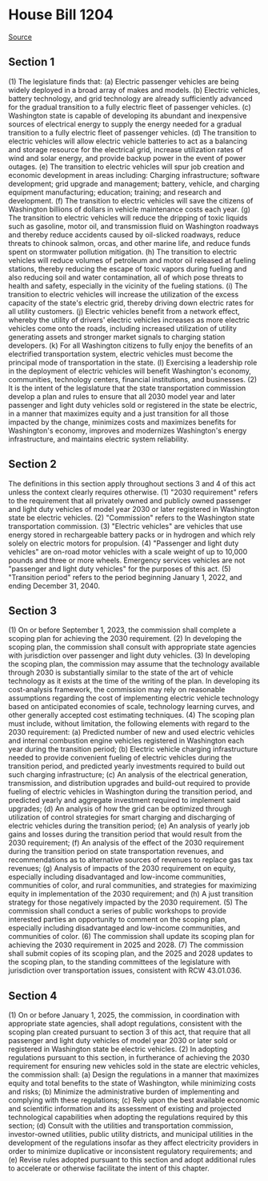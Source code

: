 # House Bill 1204

[Source](http://lawfilesext.leg.wa.gov/biennium/2021-22/Xml/Bills/House%20Bills/1204.xml)
## Section 1
(1) The legislature finds that:
(a) Electric passenger vehicles are being widely deployed in a broad array of makes and models.
(b) Electric vehicles, battery technology, and grid technology are already sufficiently advanced for the gradual transition to a fully electric fleet of passenger vehicles.
(c) Washington state is capable of developing its abundant and inexpensive sources of electrical energy to supply the energy needed for a gradual transition to a fully electric fleet of passenger vehicles.
(d) The transition to electric vehicles will allow electric vehicle batteries to act as a balancing and storage resource for the electrical grid, increase utilization rates of wind and solar energy, and provide backup power in the event of power outages.
(e) The transition to electric vehicles will spur job creation and economic development in areas including: Charging infrastructure; software development; grid upgrade and management; battery, vehicle, and charging equipment manufacturing; education; training; and research and development.
(f) The transition to electric vehicles will save the citizens of Washington billions of dollars in vehicle maintenance costs each year.
(g) The transition to electric vehicles will reduce the dripping of toxic liquids such as gasoline, motor oil, and transmission fluid on Washington roadways and thereby reduce accidents caused by oil-slicked roadways, reduce threats to chinook salmon, orcas, and other marine life, and reduce funds spent on stormwater pollution mitigation.
(h) The transition to electric vehicles will reduce volumes of petroleum and motor oil released at fueling stations, thereby reducing the escape of toxic vapors during fueling and also reducing soil and water contamination, all of which pose threats to health and safety, especially in the vicinity of the fueling stations.
(i) The transition to electric vehicles will increase the utilization of the excess capacity of the state's electric grid, thereby driving down electric rates for all utility customers.
(j) Electric vehicles benefit from a network effect, whereby the utility of drivers' electric vehicles increases as more electric vehicles come onto the roads, including increased utilization of utility generating assets and stronger market signals to charging station developers.
(k) For all Washington citizens to fully enjoy the benefits of an electrified transportation system, electric vehicles must become the principal mode of transportation in the state.
(l) Exercising a leadership role in the deployment of electric vehicles will benefit Washington's economy, communities, technology centers, financial institutions, and businesses.
(2) It is the intent of the legislature that the state transportation commission develop a plan and rules to ensure that all 2030 model year and later passenger and light duty vehicles sold or registered in the state be electric, in a manner that maximizes equity and a just transition for all those impacted by the change, minimizes costs and maximizes benefits for Washington's economy, improves and modernizes Washington's energy infrastructure, and maintains electric system reliability.

## Section 2
The definitions in this section apply throughout sections 3 and 4 of this act unless the context clearly requires otherwise.
(1) "2030 requirement" refers to the requirement that all privately owned and publicly owned passenger and light duty vehicles of model year 2030 or later registered in Washington state be electric vehicles.
(2) "Commission" refers to the Washington state transportation commission.
(3) "Electric vehicles" are vehicles that use energy stored in rechargeable battery packs or in hydrogen and which rely solely on electric motors for propulsion.
(4) "Passenger and light duty vehicles" are on-road motor vehicles with a scale weight of up to 10,000 pounds and three or more wheels. Emergency services vehicles are not "passenger and light duty vehicles" for the purposes of this act.
(5) "Transition period" refers to the period beginning January 1, 2022, and ending December 31, 2040.

## Section 3
(1) On or before September 1, 2023, the commission shall complete a scoping plan for achieving the 2030 requirement.
(2) In developing the scoping plan, the commission shall consult with appropriate state agencies with jurisdiction over passenger and light duty vehicles.
(3) In developing the scoping plan, the commission may assume that the technology available through 2030 is substantially similar to the state of the art of vehicle technology as it exists at the time of the writing of the plan. In developing its cost-analysis framework, the commission may rely on reasonable assumptions regarding the cost of implementing electric vehicle technology based on anticipated economies of scale, technology learning curves, and other generally accepted cost estimating techniques.
(4) The scoping plan must include, without limitation, the following elements with regard to the 2030 requirement:
(a) Predicted number of new and used electric vehicles and internal combustion engine vehicles registered in Washington each year during the transition period;
(b) Electric vehicle charging infrastructure needed to provide convenient fueling of electric vehicles during the transition period, and predicted yearly investments required to build out such charging infrastructure;
(c) An analysis of the electrical generation, transmission, and distribution upgrades and build-out required to provide fueling of electric vehicles in Washington during the transition period, and predicted yearly and aggregate investment required to implement said upgrades;
(d) An analysis of how the grid can be optimized through utilization of control strategies for smart charging and discharging of electric vehicles during the transition period;
(e) An analysis of yearly job gains and losses during the transition period that would result from the 2030 requirement;
(f) An analysis of the effect of the 2030 requirement during the transition period on state transportation revenues, and recommendations as to alternative sources of revenues to replace gas tax revenues;
(g) Analysis of impacts of the 2030 requirement on equity, especially including disadvantaged and low-income communities, communities of color, and rural communities, and strategies for maximizing equity in implementation of the 2030 requirement; and
(h) A just transition strategy for those negatively impacted by the 2030 requirement.
(5) The commission shall conduct a series of public workshops to provide interested parties an opportunity to comment on the scoping plan, especially including disadvantaged and low-income communities, and communities of color.
(6) The commission shall update its scoping plan for achieving the 2030 requirement in 2025 and 2028.
(7) The commission shall submit copies of its scoping plan, and the 2025 and 2028 updates to the scoping plan, to the standing committees of the legislature with jurisdiction over transportation issues, consistent with RCW 43.01.036.

## Section 4
(1) On or before January 1, 2025, the commission, in coordination with appropriate state agencies, shall adopt regulations, consistent with the scoping plan created pursuant to section 3 of this act, that require that all passenger and light duty vehicles of model year 2030 or later sold or registered in Washington state be electric vehicles.
(2) In adopting regulations pursuant to this section, in furtherance of achieving the 2030 requirement for ensuring new vehicles sold in the state are electric vehicles, the commission shall:
(a) Design the regulations in a manner that maximizes equity and total benefits to the state of Washington, while minimizing costs and risks;
(b) Minimize the administrative burden of implementing and complying with these regulations;
(c) Rely upon the best available economic and scientific information and its assessment of existing and projected technological capabilities when adopting the regulations required by this section;
(d) Consult with the utilities and transportation commission, investor-owned utilities, public utility districts, and municipal utilities in the development of the regulations insofar as they affect electricity providers in order to minimize duplicative or inconsistent regulatory requirements; and
(e) Revise rules adopted pursuant to this section and adopt additional rules to accelerate or otherwise facilitate the intent of this chapter.
